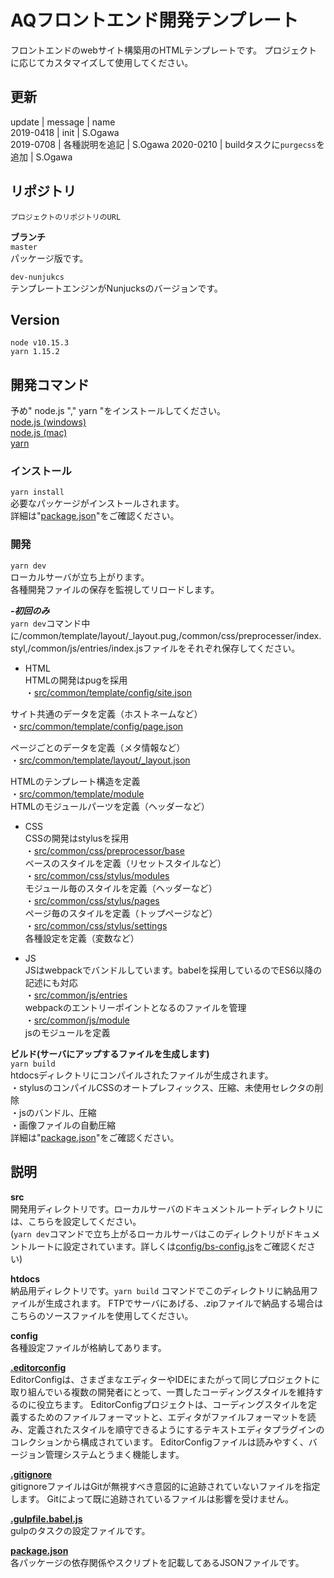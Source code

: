# AQフロントエンド開発テンプレート
フロントエンドのwebサイト構築用のHTMLテンプレートです。
プロジェクトに応じてカスタマイズして使用してください。

## 更新
update | message | name  
2019-0418 | init | S.Ogawa  
2019-0708 | 各種説明を追記 | S.Ogawa
2020-0210 | buildタスクに`purgecss`を追加 | S.Ogawa

## リポジトリ  
`プロジェクトのリポジトリのURL`  

**ブランチ**  
`master`  
パッケージ版です。  

`dev-nunjukcs`  
テンプレートエンジンがNunjucksのバージョンです。  

## Version
`node v10.15.3`  
`yarn 1.15.2`  

## 開発コマンド
予め" node.js "," yarn "をインストールしてください。  
[node.js (windows)](https://qiita.com/satoyan419/items/56e0b5f35912b9374305)  
[node.js (mac)](https://qiita.com/ucan-lab/items/517ee13a2f8769ab866c)  
[yarn](https://yarnpkg.com/ja/docs/install#windows-stable)  

### インストール  
`yarn install`  
必要なパッケージがインストールされます。  
詳細は"[package.json](http://gitlab.aquaring.jp/Aquaring/aq-html-boilerplate/blob/master/package.json)"をご確認ください。  

### 開発  
`yarn dev`  
ローカルサーバが立ち上がります。  
各種開発ファイルの保存を監視してリロードします。  

***-初回のみ***  
`yarn dev`コマンド中に/common/template/layout/\_layout.pug,/common/css/preprocesser/index.styl,/common/js/entries/index.jsファイルをそれぞれ保存してください。   

- HTML  
HTMLの開発はpugを採用  
・[src/common/template/config/site.json](http://gitlab.aquaring.jp/Aquaring/aq-html-boilerplate/blob/master/src/common/template/config/site.json)  

サイト共通のデータを定義（ホストネームなど）  
・[src/common/template/config/page.json](http://gitlab.aquaring.jp/Aquaring/aq-html-boilerplate/blob/master/src/common/template/config/page.json)  

ページごとのデータを定義（メタ情報など）  
・[src/common/template/layout/_layout.json](http://gitlab.aquaring.jp/Aquaring/aq-html-boilerplate/blob/master/src/common/template/layout/_layout.pug)  

HTMLのテンプレート構造を定義  
・[src/common/template/module](http://gitlab.aquaring.jp/Aquaring/aq-html-boilerplate/blob/master/src/common/template/module/)  
HTMLのモジュールパーツを定義（ヘッダーなど）  


- CSS  
CSSの開発はstylusを採用  
・[src/common/css/preprocessor/base](http://gitlab.aquaring.jp/Aquaring/aq-html-boilerplate/tree/master/src/common/css/stylus/base)  
ベースのスタイルを定義（リセットスタイルなど）  
・[src/common/css/stylus/modules](http://gitlab.aquaring.jp/Aquaring/aq-html-boilerplate/tree/master/src/common/css/stylus/modules)  
モジュール毎のスタイルを定義（ヘッダーなど）  
・[src/common/css/stylus/pages](http://gitlab.aquaring.jp/Aquaring/aq-html-boilerplate/tree/master/src/common/css/stylus/pages)  
ページ毎のスタイルを定義（トップページなど）  
・[src/common/css/stylus/settings](http://gitlab.aquaring.jp/Aquaring/aq-html-boilerplate/tree/master/src/common/css/stylus/settings)  
各種設定を定義（変数など）  


- JS  
JSはwebpackでバンドルしています。babelを採用しているのでES6以降の記述にも対応  
・[src/common/js/entries](http://gitlab.aquaring.jp/Aquaring/aq-html-boilerplate/tree/master/src/common/js/entries)  
webpackのエントリーポイントとなるのファイルを管理  
・[src/common/js/module](http://gitlab.aquaring.jp/Aquaring/aq-html-boilerplate/tree/master/src/common/js/module)  
jsのモジュールを定義  

**ビルド(サーバにアップするファイルを生成します)**  
`yarn build`  
htdocsディレクトリにコンパイルされたファイルが生成されます。  
・stylusのコンパイルCSSのオートプレフィックス、圧縮、未使用セレクタの削除  
・jsのバンドル、圧縮  
・画像ファイルの自動圧縮  
詳細は"[package.json](http://gitlab.aquaring.jp/Aquaring/aq-html-boilerplate/blob/master/package.json)"をご確認ください。  


## 説明  
**src**  
開発用ディレクトリです。ローカルサーバのドキュメントルートディレクトリには、こちらを設定してください。  
(`yarn dev`コマンドで立ち上がるローカルサーバはこのディレクトリがドキュメントルートに設定されています。詳しくは[config/bs-config.js](http://gitlab.aquaring.jp/Aquaring/aq-html-boilerplate/blob/master/config/bs-config.js)をご確認ください)  

**htdocs**  
納品用ディレクトリです。`yarn build` コマンドでこのディレクトリに納品用ファイルが生成されます。
FTPでサーバにあげる、.zipファイルで納品する場合はこちらのソースファイルを使用してください。

**config**  
各種設定ファイルが格納してあります。  

**[.editorconfig](http://gitlab.aquaring.jp/Aquaring/aq-html-boilerplate/blob/master/.editorconfig)**  
EditorConfigは、さまざまなエディターやIDEにまたがって同じプロジェクトに取り組んでいる複数の開発者にとって、一貫したコーディングスタイルを維持するのに役立ちます。 EditorConfigプロジェクトは、コーディングスタイルを定義するためのファイルフォーマットと、エディタがファイルフォーマットを読み、定義されたスタイルを順守できるようにするテキストエディタプラグインのコレクションから構成されています。 EditorConfigファイルは読みやすく、バージョン管理システムとうまく機能します。  

**[.gitignore](https://git-scm.com/docs/gitignore)**  
gitignoreファイルはGitが無視すべき意図的に追跡されていないファイルを指定します。 Gitによって既に追跡されているファイルは影響を受けません。  

**[.gulpfile.babel.js](http://gitlab.aquaring.jp/Aquaring/aq-html-boilerplate/blob/master/gulpfile.babel.js)**  
gulpのタスクの設定ファイルです。  

**[package.json](http://gitlab.aquaring.jp/Aquaring/aq-html-boilerplate/blob/master/package.json)**  
各パッケージの依存関係やスクリプトを記載してあるJSONファイルです。  
